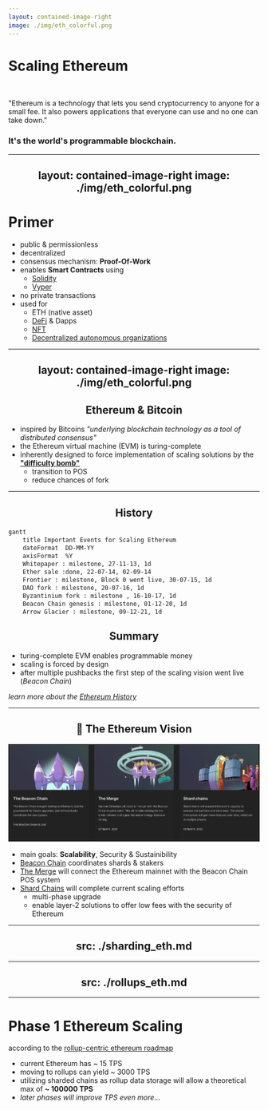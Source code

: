 ```yaml
---
layout: contained-image-right
image: ./img/eth_colorful.png
---
```

# Scaling Ethereum

<br/>

"Ethereum is a technology that lets you send cryptocurrency to anyone for a small fee. It also powers applications that everyone can use and no one can take down."

### It's the world's programmable blockchain.

<!--
a technology with this much impact and use cases should be fast and cheap
-->


---
layout: contained-image-right
image: ./img/eth_colorful.png
---

# Primer

- public & permissionless
- decentralized
- consensus mechanism: **Proof-Of-Work**
- enables **Smart Contracts** using
	* [Solidity](https://docs.soliditylang.org/en/v0.8.14/)
  * [Vyper](https://vyper.readthedocs.io/en/stable/)
- no private transactions
- used for
	* ETH (native asset)
    * [DeFi](https://ethereum.org/en/defi/) & Dapps
    * [NFT](https://ethereum.org/en/nft/)
    * [Decentralized autonomous organizations](https://ethereum.org/en/dao/)


---
layout: contained-image-right
image: ./img/eth_colorful.png
---

## Ethereum & Bitcoin

- inspired by Bitcoins *"underlying blockchain technology as a tool of distributed consensus"*
- the Ethereum virtual machine (EVM) is turing-complete
- inherently designed to force implementation of scaling solutions by the [**"difficulty bomb"**](https://ethereum.org/en/glossary/#difficulty-bomb)
	- transition to POS
  - reduce chances of fork

<!--
# Difficulty Bomb
intentional and sudden increase in mining difficulty that will occur when ETH 2.0 and proof-of-work update is released to the Ethereum network
-->


---

## <logos-ethereum-color /> History
```mermaid
gantt
    title Important Events for Scaling Ethereum
    dateFormat  DD-MM-YY
	axisFormat  %Y
	Whitepaper : milestone, 27-11-13, 1d
    Ether sale :done, 22-07-14, 02-09-14
    Frontier : milestone, Block 0 went live, 30-07-15, 1d
    DAO fork : milestone, 20-07-16, 1d
    Byzantinium fork : milestone , 16-10-17, 1d
    Beacon Chain genesis : milestone, 01-12-20, 1d
    Arrow Glacier : milestone, 09-12-21, 1d
```

## Summary
- turing-complete EVM enables programmable money
- scaling is forced by design
- after multiple pushbacks the first step of the scaling vision went live (*Beacon Chain*)

*learn more about the [Ethereum History](https://ethereum.org/en/history/)*

<!-- 
- in September 2015 one ETH was priced at 1.24$ USD
- **DAO fork**
	- insecure contract was drained for over 3.6mil ETH
	- miners refused to fork because the incident wasn't a protocol defect -> *Ethereum Classic* was created
- **Byzantinium Fork**
	- delayed difficulty bomb
	- ETH price $334 USD leaving early investors at a 270x
- **Beacon Chain genesis**
	- block 1 produced
	- will coordinate the network, serving as the consensus layer
	-  introduced proof-of-stake to the Ethereum ecosystem as phase 0
- **Arrow Glacier**
	- further pushback of the difficulty bomb
	- ETH priced at $4111 USD leaving early investors at a 3315x
 -->

---

## 🔭 The Ethereum Vision

<div class="container mx-auto flex flex-row justify-center">
    <img src="/img/ethereum_vision.png" class="my-3 h-60 rounded"/>
</div>

- main goals: **Scalability**, Security & Sustainibility
- [Beacon Chain](https://ethereum.org/en/upgrades/beacon-chain/) coordinates shards & stakers
- [The Merge](https://ethereum.org/en/upgrades/merge/) will connect the Ethereum mainnet with the Beacon Chain POS system
- [Shard Chains](https://ethereum.org/en/upgrades/shard-chains/) will complete current scaling efforts
  * multi-phase upgrade
  * enable layer-2 solutions to offer low fees with the security of Ethereum

<!-- 
- **merge** will end POW on Ethereum
-->

<style>
  h2 {
    text-align: center;
  }
</style>


---
src: ./sharding_eth.md
---


---
src: ./rollups_eth.md
---


---

# <logos-ethereum-color /> Phase 1 Ethereum Scaling
according to the [rollup-centric ethereum roadmap](https://ethereum-magicians.org/t/a-rollup-centric-ethereum-roadmap/4698)

- current Ethereum has ~ 15 TPS
- moving to rollups can yield ~ 3000 TPS
- utilizing sharded chains as rollup data storage will allow a theoretical max of **~ 100000 TPS**
- _later phases will improve TPS even more..._

<!--
- die roadmap ist bereits relativ alt: Oktober 2020
- ändert sich ständig
- Zahlen sind häufig Schätzungen
- **Allerdings**: es wird VIEL schneller
-->
